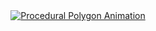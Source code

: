 <div align="center">
  <a href="https://github.com/ViniHallmann/ProceduralPolygonAnimation">
    <img src="https://github.com/ViniHallmann/ProceduralPolygonAnimation/blob/main/assets/result5.gif" alt="Procedural Polygon Animation" title="Clique para ver o repositório do projeto dessa animação!"/>
  </a>
</div>
